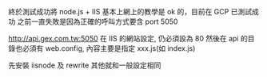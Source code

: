 
終於測試成功將 node.js + IIS
基本上網上的教學是 ok 的，目前在 GCP 已測試成功
之前一直失敗是因為正確的呼叫方式要含 port 5050

http://api.gex.com.tw:5050
在 IIS 的網站設定, 仍必須設為 80
然後在 api 的目錄也必須有 web.config, 內容主要是指定 xxx.js(如 index.js)

先安裝 iisnode 及 rewrite
其他就和一般設定相同
